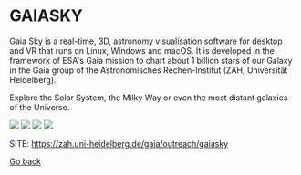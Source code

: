 # GAIASKY

 Gaia Sky is a real-time, 3D, astronomy visualisation software for desktop 
 and VR that runs on Linux, Windows and macOS. It is developed in the 
 framework of ESA's Gaia mission to chart about 1 billion stars of our 
 Galaxy in the Gaia group of the Astronomisches Rechen-Institut (ZAH, 
 Universität Heidelberg). 
 
 Explore the Solar System, the Milky Way or even 
 the most distant galaxies of the Universe.
 
 ![](https://gaia.ari.uni-heidelberg.de/gaiasky/files/screenshots/20200706/00004.jpg)
 ![](https://gaia.ari.uni-heidelberg.de/gaiasky/files/screenshots/20200706/00016.jpg)
 ![](https://gaia.ari.uni-heidelberg.de/gaiasky/files/screenshots/20230327/00008.jpg)
 ![](https://gaia.ari.uni-heidelberg.de/gaiasky/files/screenshots/20230327/00012.jpg)

 SITE: https://zah.uni-heidelberg.de/gaia/outreach/gaiasky

 [Go back](https://portable-linux-apps.github.io/apps.html)
